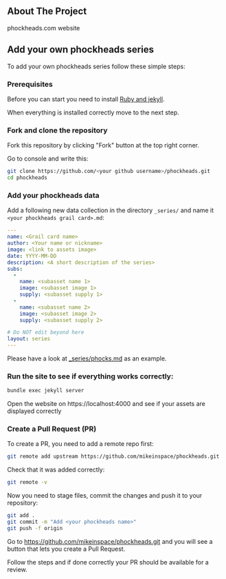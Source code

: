 ## About The Project
phockheads.com website

## Add your own phockheads series

To add your own phockheads series follow these simple steps:

### Prerequisites
Before you can start you need to install [Ruby and jekyll](https://jekyllrb.com/docs/installation/).

When everything is installed correctly move to the next step.

### Fork and clone the repository

Fork this repository by clicking "Fork" button at the top right corner.

Go to console and write this:

```sh
git clone https://github.com/<your github username>/phockheads.git
cd phockheads
```

### Add your phockheads data
Add a following new data collection in the directory `_series/` and name it `<your phockheads grail card>.md`:

```yaml
---
name: <Grail card name>
author: <Your name or nickname>
image: <link to assets image>
date: YYYY-MM-DD
description: <A short description of the series>
subs: 
  - 
    name: <subasset name 1>
    image: <subasset image 1>
    supply: <subasset supply 1>
  - 
    name: <subasset name 2>
    image: <subasset image 2>
    supply: <subasset supply 2>

# Do NOT edit beyond here
layout: series
---
```

Please have a look at [_series/phocks.md](_series/phocks.md) as an example.

### Run the site to see if everything works correctly:
```sh
bundle exec jekyll server
```

Open the website on https://localhost:4000 and see if your assets are displayed correctly

### Create a Pull Request (PR)
To create a PR, you need to add a remote repo first:

```sh
git remote add upstream https://github.com/mikeinspace/phockheads.git
```

Check that it was added correctly:
```sh
git remote -v
```

Now you need to stage files, commit the changes and push it to your repository:

```sh
git add .
git commit -m "Add <your phockheads name>"
git push -f origin
```
Go to https://github.com/mikeinspace/phockheads.git and you will see a button that lets you create a Pull Request. 

Follow the steps and if done correctly your PR should be available for a review.
